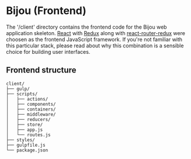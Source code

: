 Bijou (Frontend)
================

The '/client' directory contains the frontend code for the Bijou web application skeleton.
[React](https://facebook.github.io/react/) with [Redux](https://github.com/reactjs/redux) along with 
[react-router-redux](https://github.com/reactjs/react-router-redux) were choosen as the frontend JavaScript framework. 
If you're not familiar with this particular stack, please read about why this combination is a sensible choice for
building user interfaces.

## Frontend structure

```
client/
├── gulp/
├── scripts/
│   ├── actions/
│   ├── components/
│   ├── containers/
│   ├── middleware/
│   ├── reducers/
│   ├── store/
│   ├── app.js
│   └── routes.js
├── styles/
├── gulpfile.js
└── package.json
```
